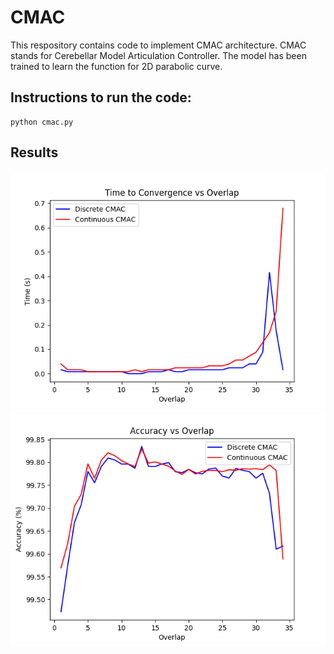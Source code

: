# CMAC
This respository contains code to implement CMAC architecture. CMAC stands for Cerebellar Model Articulation Controller. The model has been trained to learn the function for 2D parabolic curve.

## Instructions to run the code:
```
python cmac.py
```
## Results
<img src = https://github.com/AbhijitMahalle/CMAC/blob/master/results/convergence_vs_overlap.png>
<img src = https://github.com/AbhijitMahalle/CMAC/blob/master/results/accuracy_vs_overlap.png>

